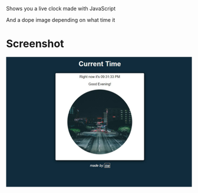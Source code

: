 Shows you a live clock made with JavaScript

And a dope image depending on what time it 

# Screenshot
<img src="./img/screenshot.jpeg">